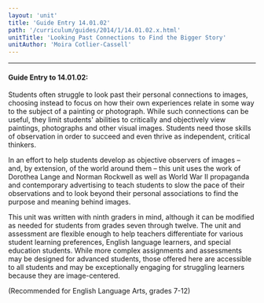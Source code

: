 ```yaml
---
layout: 'unit'
title: 'Guide Entry 14.01.02'
path: '/curriculum/guides/2014/1/14.01.02.x.html'
unitTitle: 'Looking Past Connections to Find the Bigger Story'
unitAuthor: 'Moira Cotlier-Cassell'
---
```


<body>
<hr/>
 <h4>
  Guide Entry to 14.01.02:
 </h4>
 <p>
  Students often struggle to look past their personal connections to images, choosing instead to focus on how their own experiences relate in some way to the subject of a painting or photograph. While such connections can be useful, they limit students' abilities to critically and objectively view paintings, photographs and other visual images. Students need those skills of observation in order to succeed and even thrive as independent, critical thinkers.
 </p>
<p>
  In an effort to help students develop as objective observers of images – and, by extension, of the world around them – this unit uses the work of Dorothea Lange and Norman Rockwell as well as World War II propaganda and contemporary advertising to teach students to slow the pace of their observations and to look beyond their personal associations to find the purpose and meaning behind images.
 </p>
<p>
  This unit was written with ninth graders in mind, although it can be modified as needed for students from grades seven through twelve. The unit and assessment are flexible enough to help teachers differentiate for various student learning preferences, English language learners, and special education students. While more complex assignments and assessments may be designed for advanced students, those offered here are accessible to all students and may be exceptionally engaging for struggling learners because they are image-centered.
 </p>
<p>
  (Recommended for English Language Arts, grades 7-12)
  <b>
  </b>
 </p>

</body>
